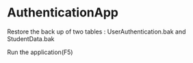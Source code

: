 # AuthenticationApp

Restore the back up of two tables : 
  UserAuthentication.bak and StudentData.bak
  
  Run the application(F5)
  
  
  
  
